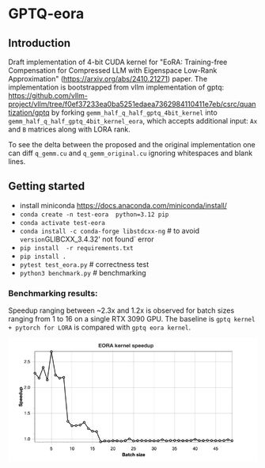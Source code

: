 # GPTQ-eora

## Introduction

Draft implementation of 4-bit CUDA kernel for "EoRA: Training-free Compensation for Compressed LLM with Eigenspace Low-Rank Approximation" (https://arxiv.org/abs/2410.21271) paper. 
The implementation is bootstrapped from vllm implementation of gptq: https://github.com/vllm-project/vllm/tree/f0ef37233ea0ba5251edaea7362984110411e7eb/csrc/quantization/gptq 
by forking `gemm_half_q_half_gptq_4bit_kernel` into `gemm_half_q_half_gptq_4bit_kernel_eora`, which accepts additional input: `Ax` and `B` matrices along with LORA rank.

To see the delta between the proposed and the original implementation one can diff `q_gemm.cu` and `q_gemm_original.cu` ignoring whitespaces and blank lines. 

## Getting started
- install miniconda https://docs.anaconda.com/miniconda/install/ 
- `conda create -n test-eora  python=3.12 pip`
- `conda activate test-eora`
- `conda install -c conda-forge libstdcxx-ng` # to avoid ` version `GLIBCXX_3.4.32' not found` error
- `pip install  -r requirements.txt` 
- `pip install .`
- `pytest test_eora.py` # correctness test
- `python3 benchmark.py` # benchmarking

### Benchmarking results:
Speedup ranging between ~2.3x and 1.2x is observed for batch sizes ranging from 1 to 16 on a single RTX 3090 GPU. 
The baseline is `gptq kernel + pytorch for LORA` is compared with `gptq eora kernel`.

![image](benchmark_results.png)


